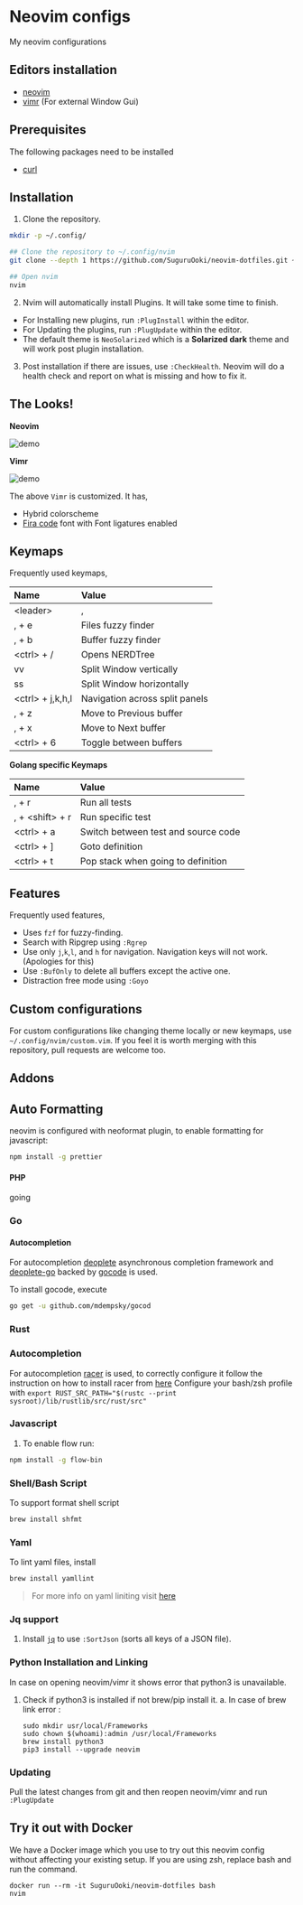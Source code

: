 # Neovim configs

My neovim configurations

## Editors installation

- [neovim](https://github.com/neovim/neovim/wiki/Installing-Neovim)
- [vimr](https://github.com/qvacua/vimr) (For external Window Gui)

## Prerequisites

The following packages need to be installed

- [curl](https://curl.haxx.se/)

## Installation

1. Clone the repository.

```sh
mkdir -p ~/.config/

## Clone the repository to ~/.config/nvim
git clone --depth 1 https://github.com/SuguruOoki/neovim-dotfiles.git ~/.config/nvim

## Open nvim
nvim
```

2. Nvim will automatically install Plugins. It will take some time to finish.

- For Installing new plugins, run `:PlugInstall` within the editor.
- For Updating the plugins, run `:PlugUpdate` within the editor.
- The default theme is `NeoSolarized` which is a **Solarized dark** theme and will work post plugin installation.

3. Post installation if there are issues, use `:CheckHealth`. Neovim will do a health check and report on what is missing and how to fix it.

## The Looks!

**Neovim**

![demo](/demo/nvim.gif)

**Vimr**

![demo](/demo/vimr.gif)

The above `Vimr` is customized. It has,

- Hybrid colorscheme
- [Fira code](https://github.com/tonsky/FiraCode) font with Font ligatures enabled

## Keymaps

Frequently used keymaps,

| Name               | Value                          |
| :----------------- | :----------------------------- |
| \<leader\>         | ,                              |
| , + e              | Files fuzzy finder             |
| , + b              | Buffer fuzzy finder            |
| \<ctrl\> + /       | Opens NERDTree                 |
| vv                 | Split Window vertically        |
| ss                 | Split Window horizontally      |
| \<ctrl\> + j,k,h,l | Navigation across split panels |
| , + z              | Move to Previous buffer        |
| , + x              | Move to Next buffer            |
| \<ctrl\> + 6       | Toggle between buffers         |

**Golang specific Keymaps**

| Name              | Value                               |
| :---------------- | :---------------------------------- |
| , + r             | Run all tests                       |
| , + \<shift\> + r | Run specific test                   |
| \<ctrl\> + a      | Switch between test and source code |
| \<ctrl\> + ]      | Goto definition                     |
| \<ctrl\> + t      | Pop stack when going to definition  |

## Features

Frequently used features,

- Uses `fzf` for fuzzy-finding.
- Search with Ripgrep using `:Rgrep`
- Use only `j`,`k`,`l`, and `h` for navigation. Navigation keys will not work. (Apologies for this)
- Use `:BufOnly` to delete all buffers except the active one.
- Distraction free mode using `:Goyo`

## Custom configurations

For custom configurations like changing theme locally or new keymaps, use `~/.config/nvim/custom.vim`. If you feel it is worth merging with this repository, pull requests are welcome too.

## Addons

## Auto Formatting

neovim is configured with neoformat plugin, to enable formatting for javascript:

```sh
npm install -g prettier
```

#### PHP

going

### Go

#### Autocompletion

For autocompletion [deoplete](https://github.com/Shougo/deoplete.nvim) asynchronous completion framework and [deoplete-go](https://github.com/zchee/deoplete-go) backed by [gocode](https://github.com/mdempsky/gocode) is used.

To install gocode, execute

```sh
go get -u github.com/mdempsky/gocod
```

### Rust

### Autocompletion

For autocompletion [racer](https://github.com/racer-rust/racer) is used, to correctly configure it follow the instruction on how to install racer from [here](https://github.com/racer-rust/racer#installation)
Configure your bash/zsh profile with `export RUST_SRC_PATH="$(rustc --print sysroot)/lib/rustlib/src/rust/src"`

### Javascript

1. To enable flow run:

```sh
npm install -g flow-bin
```

### Shell/Bash Script

To support format shell script

```sh
brew install shfmt
```

### Yaml

To lint yaml files, install

```sh
brew install yamllint
```

> For more info on yaml liniting visit [here](https://github.com/adrienverge/yamllint)

### Jq support

1. Install [`jq`](https://github.com/stedolan/jq) to use `:SortJson` (sorts all keys of a JSON file).

### Python Installation and Linking

In case on opening neovim/vimr it shows error that python3 is unavailable.

1. Check if python3 is installed if not brew/pip install it.
   a. In case of brew link error :
   ```
   sudo mkdir usr/local/Frameworks
   sudo chown $(whoami):admin /usr/local/Frameworks
   brew install python3
   pip3 install --upgrade neovim
   ```

### Updating

Pull the latest changes from git and then reopen neovim/vimr and run `:PlugUpdate`

## Try it out with Docker

We have a Docker image which you use to try out this neovim config without affecting your existing setup.
If you are using zsh, replace bash and run the command.

```
docker run --rm -it SuguruOoki/neovim-dotfiles bash
nvim
```
